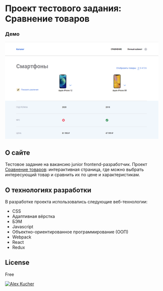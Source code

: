 # Проект тестового задания: Сравнение товаров

### Демо

<img style="margin: 0 auto;" src='https://raw.githubusercontent.com/G28XYZ/G28XYZ/main/images/demo.png' alt="Сайт- сравнение телефонов">

## О сайте

Тестовое задание на вакансию junior frontend-разработчик.
Проект [Сравнение товаров](https://g28xyz.github.io/test-spa-mobile-comparison/ "Ссылка на сайт"): интерактивная страница, где можно выбрать интересующий товар и сравнить их по цене и характеристикам.

## О технологиях разработки

В разработке проекта использовались следующие веб-технологии:

<ul>
  <li>CSS</li>
  <li>Адаптивная вёрстка</li>
  <li>БЭМ</li>
  <li>Javascript</li>
  <li>Объектно-ориентированное программирование (ООП)</li>
  <li>Webpack</li>
  <li>React</li>
  <li>Redux</li>
</ul>

## License

Free

[![Alex Kucher](https://img.shields.io/badge/Powered%20by-Alex%20Kucher-green?style=plastic)](https://github.com/G28XYZ)
